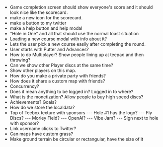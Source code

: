 - Game completion screen should show everyone's score and it should look nice like the scorecard.
- make a new icon for the scorecard.
- make a button to my twitter
- make a help button and help modal
- "Hole in One" and all that should use the normal toast situation
- Loading a new course modal with info about it?
- Lets the user pick a new course easily after completing the round.
- User starts with Putter and Advances?
- How to do Multiplayer? Show people lining up at teepad and then throwing?
- Can we show other Player discs at the same time?
- Show other players on this map.
- How do you make a private party with friends?
- How does it share a custom map with friends?
- Concurrency?
- Does it mean anything to be logged in? Logged in to where?
- What is the monetization? Allow people to buy high speed discs?
- Achievements? Goals?
- How do we store the localdata?
- Top of Teebox texture with sponsors
--- Hole #1 has the logo?
--- Fly Discs?
--- Morley Field?
--- OpenAI?
--- Vibe Jam?
--- Sign next to hole with sponsor?
- Link username clicks to Twitter?
- Can maps have custom grass?
- Make ground terrain be circular or rectangular, have the size of it